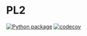 
# PL2


[![Python package](https://github.com/PremierLangage/sandbox/workflows/Python%20package/badge.svg)](https://github.com/PremierLangage/PL2/actions/)
[![codecov](https://codecov.io/gh/PremierLangage/PL2/branch/master/graph/badge.svg)](https://codecov.io/gh/PremierLangage/PL2)

